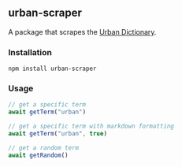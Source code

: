 ## urban-scraper

A package that scrapes the [Urban Dictionary](https://www.urbandictionary.com/).

### Installation
```
npm install urban-scraper
```

### Usage
```js
// get a specific term
await getTerm("urban")

// get a specific term with markdown formatting
await getTerm("urban", true)

// get a random term
await getRandom()
```
